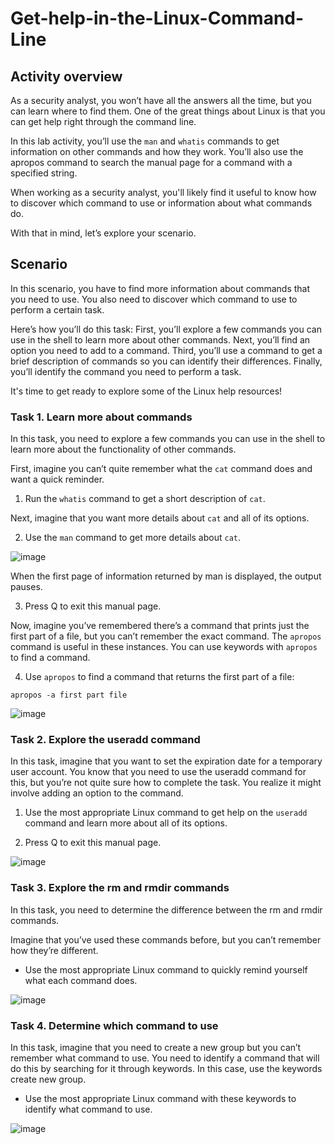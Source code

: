 # Get-help-in-the-Linux-Command-Line

## Activity overview
As a security analyst, you won’t have all the answers all the time, but you can learn where to find them. One of the great things about Linux is that you can get help right through the command line.

In this lab activity, you’ll use the `man` and `whatis` commands to get information on other commands and how they work. You’ll also use the apropos command to search the manual page for a command with a specified string.

When working as a security analyst, you'll likely find it useful to know how to discover which command to use or information about what commands do.

With that in mind, let’s explore your scenario.

## Scenario
In this scenario, you have to find more information about commands that you need to use. You also need to discover which command to use to perform a certain task.

Here’s how you’ll do this task: First, you’ll explore a few commands you can use in the shell to learn more about other commands. Next, you’ll find an option you need to add to a command. Third, you’ll use a command to get a brief description of commands so you can identify their differences. Finally, you’ll identify the command you need to perform a task.

It's time to get ready to explore some of the Linux help resources!

### Task 1. Learn more about commands
In this task, you need to explore a few commands you can use in the shell to learn more about the functionality of other commands.

First, imagine you can’t quite remember what the `cat` command does and want a quick reminder.

1. Run the `whatis` command to get a short description of `cat`.

Next, imagine that you want more details about `cat` and all of its options.

2. Use the `man` command to get more details about `cat`.

![image](https://github.com/user-attachments/assets/f92293c5-8d2b-465f-b230-1584a417be67)

When the first page of information returned by man is displayed, the output pauses.

3. Press Q to exit this manual page.

Now, imagine you’ve remembered there’s a command that prints just the first part of a file, but you can’t remember the exact command. The `apropos` command is useful in these instances. You can use keywords with `apropos` to find a command.

4. Use `apropos` to find a command that returns the first part of a file:

```
apropos -a first part file
```

![image](https://github.com/user-attachments/assets/f6a29e5e-bf46-4923-a13f-6243796bc16a)


### Task 2. Explore the useradd command
In this task, imagine that you want to set the expiration date for a temporary user account. You know that you need to use the useradd command for this, but you’re not quite sure how to complete the task. You realize it might involve adding an option to the command.

1. Use the most appropriate Linux command to get help on the `useradd` command and learn more about all of its options.

2. Press Q to exit this manual page.

![image](https://github.com/user-attachments/assets/1f391eaf-a270-4472-8629-ee1110fb7bfe)


### Task 3. Explore the rm and rmdir commands
In this task, you need to determine the difference between the rm and rmdir commands.

Imagine that you’ve used these commands before, but you can’t remember how they’re different.

- Use the most appropriate Linux command to quickly remind yourself what each command does.

![image](https://github.com/user-attachments/assets/8c6e2191-b81e-4016-96a9-532e88df5457)


### Task 4. Determine which command to use
In this task, imagine that you need to create a new group but you can’t remember what command to use. You need to identify a command that will do this by searching for it through keywords. In this case, use the keywords create new group.

- Use the most appropriate Linux command with these keywords to identify what command to use.

![image](https://github.com/user-attachments/assets/58b4461d-3cad-421c-a11a-b07db778c54e)
